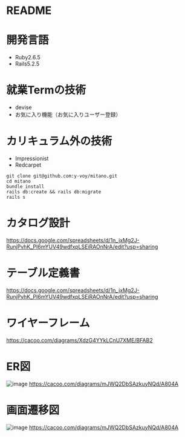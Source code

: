 # README

# 開発言語
* Ruby2.6.5
* Rails5.2.5

# 就業Termの技術
* devise
* お気に入り機能（お気に入りユーザー登録）

# カリキュラム外の技術
* Impressionist
* Redcarpet

```
git clone git@github.com:y-voy/mitano.git
cd mitano
bundle install
rails db:create && rails db:migrate
rails s
```
# カタログ設計
https://docs.google.com/spreadsheets/d/1n_jxMg2J-RunjPvhK_Pl6mYUV49wdfxpLSEiRAOnNrA/edit?usp=sharing

# テーブル定義書
https://docs.google.com/spreadsheets/d/1n_jxMg2J-RunjPvhK_Pl6mYUV49wdfxpLSEiRAOnNrA/edit?usp=sharing

# ワイヤーフレーム
https://cacoo.com/diagrams/XdzG4YYkLCnU7XME/BFAB2

# ER図
![image](https://user-images.githubusercontent.com/62267330/122756315-3a1e6380-d2d1-11eb-8920-1ea2faf85d2a.png)
https://cacoo.com/diagrams/mJWQ2DbSAzkuyNQd/A804A

# 画面遷移図
![image](https://user-images.githubusercontent.com/62267330/122756073-e3b12500-d2d0-11eb-84c2-576c36d31e96.png)
https://cacoo.com/diagrams/mJWQ2DbSAzkuyNQd/A804A
